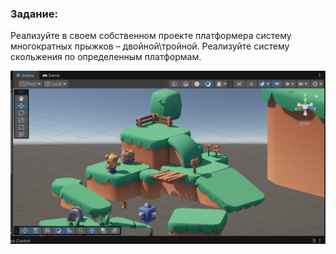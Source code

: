  ### Задание:

Реализуйте в своем собственном проекте 
платформера систему многократных прыжков – двойной\тройной. Реализуйте систему 
скольжения по определенным платформам.

<img src="Images/Screenshot_2.jpg">